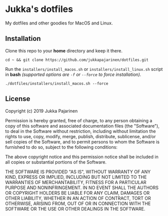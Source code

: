 # Jukka's dotfiles

My dotfiles and other goodies for MacOS and Linux.

## Installation

Clone this repo to your **home** directory and keep it there.
```
cd ~ && git clone https://github.com/jukkapajarinen/dotfiles.git
```

Run the `installers/install_macos.sh` or `installers/install_linux.sh` script in **bash** *(supported options are `-f` or `--force` to force installation).*
```
./dotfiles/installers/install_macos.sh --force
```

## License

Copyright (c) 2019 Jukka Pajarinen

Permission is hereby granted, free of charge, to any person obtaining a copy of this software and associated documentation files (the "Software"), to deal in the Software without restriction, including without limitation the rights to use, copy, modify, merge, publish, distribute, sublicense, and/or sell copies of the Software, and to permit persons to whom the Software is furnished to do so, subject to the following conditions:

The above copyright notice and this permission notice shall be included in all copies or substantial portions of the Software.

THE SOFTWARE IS PROVIDED "AS IS", WITHOUT WARRANTY OF ANY KIND, EXPRESS OR IMPLIED, INCLUDING BUT NOT LIMITED TO THE WARRANTIES OF MERCHANTABILITY, FITNESS FOR A PARTICULAR PURPOSE AND NONINFRINGEMENT. IN NO EVENT SHALL THE AUTHORS OR COPYRIGHT HOLDERS BE LIABLE FOR ANY CLAIM, DAMAGES OR OTHER LIABILITY, WHETHER IN AN ACTION OF CONTRACT, TORT OR OTHERWISE, ARISING FROM, OUT OF OR IN CONNECTION WITH THE SOFTWARE OR THE USE OR OTHER DEALINGS IN THE SOFTWARE.